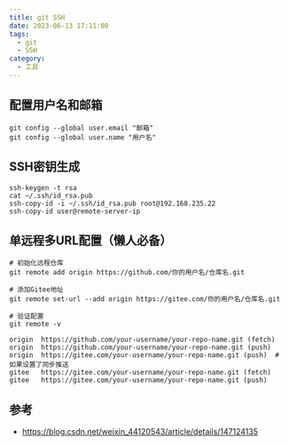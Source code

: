 ```yaml
---
title: git SSH
date: 2023-06-13 17:11:00
tags:
  - git
  - SSH
category:
  - 工具
---
```


## 配置用户名和邮箱

```shell
git config --global user.email "邮箱"
git config --global user.name "用户名"
```

## SSH密钥生成

```shell
ssh-keygen -t rsa
cat ~/.ssh/id_rsa.pub
ssh-copy-id -i ~/.ssh/id_rsa.pub root@192.168.235.22
ssh-copy-id user@remote-server-ip
```

## 单远程多URL配置（懒人必备）

```shell
# 初始化远程仓库
git remote add origin https://github.com/你的用户名/仓库名.git

# 添加Gitee地址
git remote set-url --add origin https://gitee.com/你的用户名/仓库名.git

# 验证配置
git remote -v

origin  https://github.com/your-username/your-repo-name.git (fetch)
origin  https://github.com/your-username/your-repo-name.git (push)
origin  https://gitee.com/your-username/your-repo-name.git (push)  # 如果设置了同步推送
gitee   https://gitee.com/your-username/your-repo-name.git (fetch)
gitee   https://gitee.com/your-username/your-repo-name.git (push)
```

## 参考

- https://blog.csdn.net/weixin_44120543/article/details/147124135
